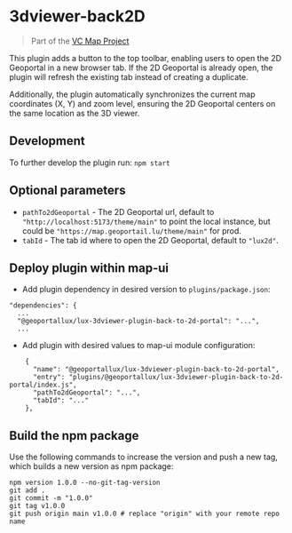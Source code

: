 # 3dviewer-back2D

> Part of the [VC Map Project](https://github.com/virtualcitySYSTEMS/map-ui)

This plugin adds a button to the top toolbar, enabling users to open the 2D Geoportal in a new browser tab. If the 2D Geoportal is already open, the plugin will refresh the existing tab instead of creating a duplicate.

Additionally, the plugin automatically synchronizes the current map coordinates (X, Y) and zoom level, ensuring the 2D Geoportal centers on the same location as the 3D viewer.

## Development

To further develop the plugin run: `npm start`

## Optional parameters

- `pathTo2dGeoportal` - The 2D Geoportal url, default to `"http://localhost:5173/theme/main"` to point the local instance, but could be `"https://map.geoportail.lu/theme/main"` for prod.
- `tabId` - The tab id where to open the 2D Geoportal, default to `"lux2d"`.

## Deploy plugin within map-ui

- Add plugin dependency in desired version to `plugins/package.json`:

```
"dependencies": {
  ...
  "@geoportallux/lux-3dviewer-plugin-back-to-2d-portal": "...",
  ...
```

- Add plugin with desired values to map-ui module configuration:

```
    {
      "name": "@geoportallux/lux-3dviewer-plugin-back-to-2d-portal",
      "entry": "plugins/@geoportallux/lux-3dviewer-plugin-back-to-2d-portal/index.js",
      "pathTo2dGeoportal": "...",
      "tabId": "..."
    },
```

## Build the npm package

Use the following commands to increase the version and push a new tag, which builds a new version as npm package:

```shell
npm version 1.0.0 --no-git-tag-version
git add .
git commit -m "1.0.0"
git tag v1.0.0
git push origin main v1.0.0 # replace "origin" with your remote repo name

